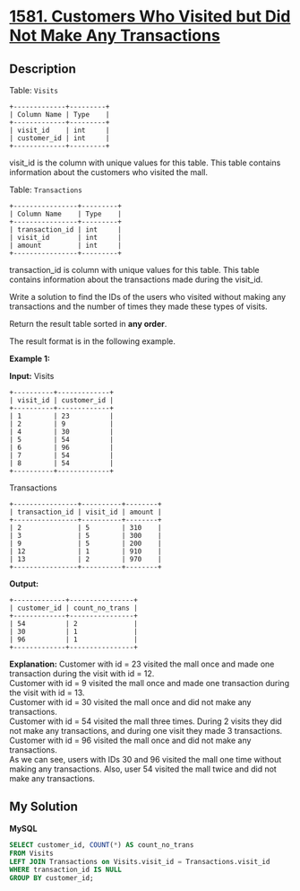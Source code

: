 # [1581. Customers Who Visited but Did Not Make Any Transactions](https://leetcode.com/problems/customers-who-visited-but-did-not-make-any-transactions)

## Description

Table: `Visits`

```
+-------------+---------+
| Column Name | Type    |
+-------------+---------+
| visit_id    | int     |
| customer_id | int     |
+-------------+---------+
```

visit_id is the column with unique values for this table.
This table contains information about the customers who visited the mall.

Table: `Transactions`

```
+----------------+---------+
| Column Name    | Type    |
+----------------+---------+
| transaction_id | int     |
| visit_id       | int     |
| amount         | int     |
+----------------+---------+
```

transaction_id is column with unique values for this table.
This table contains information about the transactions made during the visit_id.

Write a solution to find the IDs of the users who visited without making any transactions and the number of times they made these types of visits.

Return the result table sorted in **any order**.

The result format is in the following example.

**Example 1:**

**Input:**
Visits

```
+----------+-------------+
| visit_id | customer_id |
+----------+-------------+
| 1        | 23          |
| 2        | 9           |
| 4        | 30          |
| 5        | 54          |
| 6        | 96          |
| 7        | 54          |
| 8        | 54          |
+----------+-------------+
```

Transactions

```
+----------------+----------+--------+
| transaction_id | visit_id | amount |
+----------------+----------+--------+
| 2              | 5        | 310    |
| 3              | 5        | 300    |
| 9              | 5        | 200    |
| 12             | 1        | 910    |
| 13             | 2        | 970    |
+----------------+----------+--------+
```

**Output:**

```
+-------------+----------------+
| customer_id | count_no_trans |
+-------------+----------------+
| 54          | 2              |
| 30          | 1              |
| 96          | 1              |
+-------------+----------------+
```

**Explanation:**
Customer with id = 23 visited the mall once and made one transaction during the visit with id = 12.  
Customer with id = 9 visited the mall once and made one transaction during the visit with id = 13.  
Customer with id = 30 visited the mall once and did not make any transactions.  
Customer with id = 54 visited the mall three times. During 2 visits they did not make any transactions, and during one visit they made 3 transactions.  
Customer with id = 96 visited the mall once and did not make any transactions.  
As we can see, users with IDs 30 and 96 visited the mall one time without making any transactions. Also, user 54 visited the mall twice and did not make any transactions.

## My Solution

**MySQL**

```sql
SELECT customer_id, COUNT(*) AS count_no_trans
FROM Visits
LEFT JOIN Transactions on Visits.visit_id = Transactions.visit_id
WHERE transaction_id IS NULL
GROUP BY customer_id;
```
